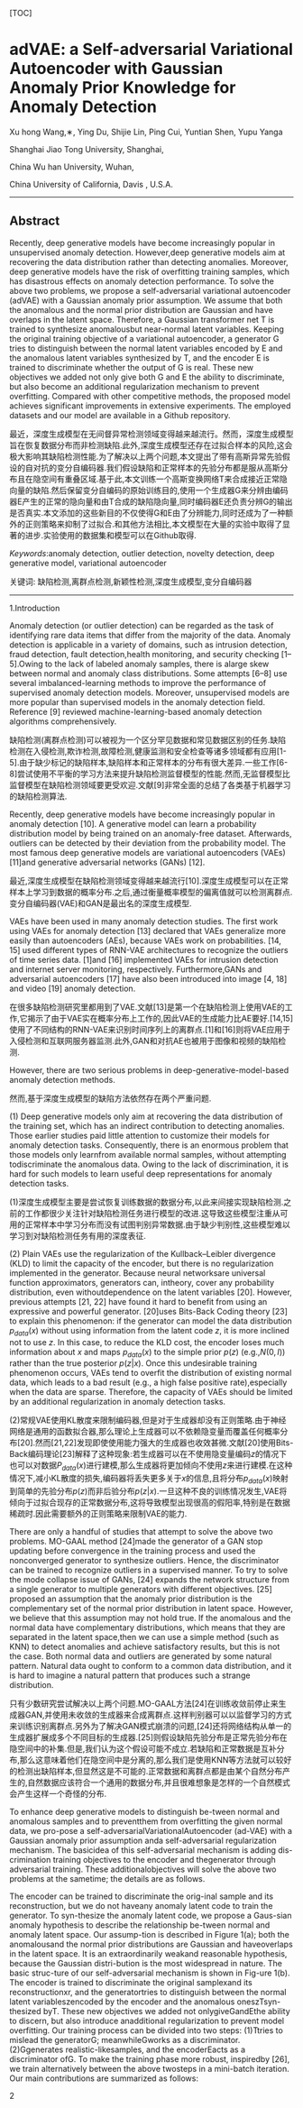 
<script type="text/x-mathjax-config">
  MathJax.Hub.Config({
    tex2jax: {
      inlineMath: [ ['$','$'], ["\\(","\\)"] ],
      processEscapes: true
    }
  });
</script>

<script src="https://cdn.mathjax.org/mathjax/latest/MathJax.js?config=TeX-AMS-MML_HTMLorMML" type="text/javascript"></script>

[TOC]

# adVAE: a Self-adversarial Variational Autoencoder with Gaussian Anomaly Prior Knowledge for Anomaly Detection

Xu hong Wang,∗, Ying Du, Shijie Lin, Ping Cui, Yuntian Shen, Yupu Yanga

Shanghai Jiao Tong University, Shanghai,

China Wu han University, Wuhan,

China University of California, Davis , U.S.A.

----

## Abstract

Recently, deep generative models have become increasingly popular in unsupervised anomaly detection. However,deep generative models aim at recovering the data distribution  rather  than detecting anomalies. Moreover, deep generative models have the risk of overfitting training samples, which has disastrous effects on anomaly detection performance. To solve the above two problems, we propose a self-adversarial variational autoencoder (adVAE) with a Gaussian anomaly prior assumption. We assume that both the anomalous and the normal prior distribution are Gaussian and have overlaps in the latent space. Therefore, a Gaussian transformer net T is trained to synthesize anomalousbut near-normal latent variables. Keeping the original training objective of a variational autoencoder, a generator G tries to distinguish between the normal latent variables encoded by E and the anomalous latent variables synthesized by T, and the encoder E is trained to discriminate whether the output of G is real. These new objectives we added not only give both G and E the ability to discriminate, but also become an additional regularization mechanism to prevent overfitting. Compared with other competitive methods, the proposed model achieves significant improvements in extensive experiments. The employed datasets and our model are available in a Github repository.

最近，深度生成模型在无间督异常检测领域变得越来越流行。然而，深度生成模型旨在恢复数据分布而非检测缺陷.此外,深度生成模型还存在过拟合样本的风险,这会极大影响其缺陷检测性能.为了解决以上两个问题,本文提出了带有高斯异常先验假设的自对抗的变分自编码器.我们假设缺陷和正常样本的先验分布都是服从高斯分布且在隐空间有重叠区域.基于此,本文训练一个高斯变换网络T来合成接近正常隐向量的缺陷.然后保留变分自编码的原始训练目的,使用一个生成器G来分辨由编码器E产生的正常的隐向量和由T合成的缺陷隐向量,同时编码器E还负责分辨G的输出是否真实.本文添加的这些新目的不仅使得G和E由了分辨能力,同时还成为了一种额外的正则策略来抑制了过拟合.和其他方法相比,本文模型在大量的实验中取得了显著的进步.实验使用的数据集和模型可以在Github取得.

*Keywords*:anomaly detection, outlier detection, novelty detection, deep generative model, variational autoencoder

关键词: 缺陷检测,离群点检测,新颖性检测,深度生成模型,变分自编码器

----

1.Introduction

Anomaly detection (or outlier detection) can be regarded as the task of identifying rare data items that differ from the majority of the data. Anomaly detection is applicable in a variety of domains, such as intrusion detection, fraud detection, fault detection,health monitoring, and security checking [1–5].Owing to the lack of labeled anomaly samples, there is alarge skew between normal and anomaly class distributions. Some attempts [6–8] use several imbalanced-learning methods to improve the performance of supervised anomaly detection models. Moreover, unsupervised models are more popular than supervised models in the anomaly detection field. Reference [9] reviewed machine-learning-based anomaly detection algorithms comprehensively.

缺陷检测(离群点检测)可以被视为一个区分罕见数据和常见数据区别的任务.缺陷检测在入侵检测,欺诈检测,故障检测,健康监测和安全检查等诸多领域都有应用[1-5].由于缺少标记的缺陷样本,缺陷样本和正常样本的分布有很大差异.一些工作[6-8]尝试使用不平衡的学习方法来提升缺陷检测监督模型的性能.然而,无监督模型比监督模型在缺陷检测领域要更受欢迎.文献[9]非常全面的总结了各类基于机器学习的缺陷检测算法.

Recently, deep generative models have become increasingly popular in anomaly detection [10]. A generative model can learn a probability distribution model by being trained on an anomaly-free dataset. Afterwards, outliers can be detected by their deviation from the probability model. The most famous deep generative models are variational autoencoders (VAEs) [11]and generative adversarial networks (GANs) [12].

最近,深度生成模型在缺陷检测领域变得越来越流行[10].深度生成模型可以在正常样本上学习到数据的概率分布.之后,通过衡量概率模型的偏离值就可以检测离群点.变分自编码器(VAE)和GAN是最出名的深度生成模型.

VAEs have been used in many anomaly detection studies. The first work using VAEs for anomaly detection [13] declared that VAEs generalize more easily than autoencoders (AEs), because VAEs work on probabilities. [14, 15] used different types of RNN-VAE architectures to recognize the outliers of time series data. [1]and [16] implemented VAEs for intrusion detection and internet server monitoring, respectively. Furthermore,GANs and adversarial autoencoders [17] have also been introduced into image [4, 18] and video [19] anomaly detection.

在很多缺陷检测研究里都用到了VAE.文献[13]是第一个在缺陷检测上使用VAE的工作,它揭示了由于VAE实在概率分布上工作的,因此VAE的生成能力比AE要好.[14,15]使用了不同结构的RNN-VAE来识别时间序列上的离群点.[1]和[16]则将VAE应用于入侵检测和互联网服务器监测.此外,GAN和对抗AE也被用于图像和视频的缺陷检测.

However, there are two serious problems in deep-generative-model-based anomaly detection methods.

然而,基于深度生成模型的缺陷方法依然存在两个严重问题.

(1) Deep generative models only aim at recovering the data distribution of the training set, which has an indirect contribution to detecting anomalies. Those earlier studies paid little attention to customize their models for anomaly detection tasks. Consequently, there is an enormous problem that those models only learnfrom available normal samples, without attempting todiscriminate the anomalous data. Owing to the lack of discrimination, it is hard for such models to learn useful deep representations for anomaly detection tasks.

(1)深度生成模型主要是尝试恢复训练数据的数据分布,以此来间接实现缺陷检测.之前的工作都很少关注针对缺陷检测任务进行模型的改进.这导致这些模型注重从可用的正常样本中学习分布而没有试图判别异常数据.由于缺少判别性,这些模型难以学习到对缺陷检测任务有用的深度表征.

(2) Plain VAEs use the regularization of the Kullback–Leibler divergence (KLD) to limit the capacity of the encoder, but there is no regularization implemented in the generator. Because neural networksare universal function approximators, generators can, intheory, cover any probability distribution, even withoutdependence on the latent variables [20]. However, previous attempts [21, 22] have found it hard to benefit from using an expressive and powerful generator. [20]uses Bits-Back Coding theory [23] to explain this phenomenon: if the generator can model the data distribution $p_{data}(x)$ without using information from the latent code $z$, it is more inclined not to use $z$. In this case, to reduce the KLD cost, the encoder loses much information about $x$ and maps $p_{data}(x)$ to the simple prior $p(z)$ (e.g.,$N(0,I)$) rather than the true posterior $p(z|x)$. Once this undesirable training phenomenon occurs, VAEs tend to overfit the distribution of existing normal data, which leads to a bad result (e.g., a high false positive rate),especially when the data are sparse. Therefore, the capacity of VAEs should be limited by an additional regularization in anomaly detection tasks.

(2)常规VAE使用KL散度来限制编码器,但是对于生成器却没有正则策略.由于神经网络是通用的函数拟合器,那么理论上生成器可以不依赖隐变量而覆盖任何概率分布[20].然而[21,22]发现即使使用能力强大的生成器也收效甚微.文献[20]使用Bits-Back编码理论[23]解释了这种现象:若生成器可以在不使用隐变量编码$z$的情况下也可以对数据$P_{data}(x)$进行建模,那么生成器将更加倾向不使用$z$来进行建模.在这种情况下,减小KL散度的损失,编码器将丢失更多关于$x$的信息,且将分布$p_{data}(x)$映射到简单的先验分布$p(z)$而非后验分布$p(z|x)$.一旦这种不良的训练情况发生,VAE将倾向于过拟合现存的正常数据分布,这将导致模型出现很高的假阳率,特别是在数据稀疏时.因此需要额外的正则策略来限制VAE的能力.

There are only a handful of studies that attempt to solve the above two problems. MO-GAAL method [24]made the generator of a GAN stop updating before convergence in the training process and used the nonconverged generator to synthesize outliers. Hence, the discriminator can be trained to recognize outliers in a supervised manner. To try to solve the mode collapse issue of GANs, [24] expands the network structure from a single generator to multiple generators with different objectives. [25] proposed an assumption that the anomaly prior distribution is the complementary set of the normal prior distribution in latent space. However, we believe that this assumption may not hold true. If the anomalous and the normal data have complementary distributions, which means that they are separated in the latent space,then we can use a simple method (such as KNN) to detect anomalies and achieve satisfactory results, but this is not the case. Both normal data and outliers are generated by some natural pattern. Natural data ought to conform to a common data distribution, and it is hard to imagine a natural pattern that produces such a strange distribution.

只有少数研究尝试解决以上两个问题.MO-GAAL方法[24]在训练收敛前停止来生成器GAN,并使用未收敛的生成器来合成离群点.这样判别器可以以监督学习的方式来训练识别离群点.另外为了解决GAN模式崩溃的问题,[24]还将网络结构从单一的生成器扩展成多个不同目标的生成器.[25]则假设缺陷先验分布是正常先验分布在隐空间中的补集.但是,我们认为这个假设可能不成立.若缺陷和正常数据是互补分布,那么这意味着他们在隐空间中是分离的,那么我们是使用KNN等方法就可以较好的检测出缺陷样本,但显然这是不可能的.正常数据和离群点都是由某个自然分布产生的,自然数据应该符合一个通用的数据分布,并且很难想象是怎样的一个自然模式会产生这样一个奇怪的分布.

To enhance deep generative models to distinguish be-tween normal and anomalous samples and to preventthem from overfitting the given normal data, we pro-pose a self-adversarialVariationalAutoencoder (ad-VAE) with a Gaussian anomaly prior assumption anda self-adversarial regularization mechanism. The basicidea of this self-adversarial mechanism is adding dis-crimination training objectives to the encoder and thegenerator through adversarial training. These additionalobjectives will solve the above two problems at the sametime; the details are as follows.

The encoder can be trained to discriminate the orig-inal sample and its reconstruction, but we do not haveany anomaly latent code to train the generator. To syn-thesize the anomaly latent code, we propose a Gaus-sian anomaly hypothesis to describe the relationship be-tween normal and anomaly latent space. Our assump-tion is described in Figure 1(a); both the anomalousand the normal prior distributions are Gaussian and haveoverlaps in the latent space. It is an extraordinarily weakand reasonable hypothesis, because the Gaussian distri-bution is the most widespread in nature. The basic struc-ture of our self-adversarial mechanism is shown in Fig-ure 1(b). The encoder is trained to discriminate the original samplexand its reconstructionxr, and the generatortries to distinguish between the normal latent variableszencoded by the encoder and the anomalous oneszTsyn-thesized byT. These new objectives we added not onlygiveGandEthe ability to discern, but also introduce anadditional regularization to prevent model overfitting.
Our training process can be divided into two steps:
(1)Ttries to mislead the generatorG; meanwhileGworks as a discriminator.
(2)Ggenerates realistic-likesamples, and the encoderEacts as a discriminator ofG. To make the training phase more robust, inspiredby [26], we train alternatively between the above twosteps in a mini-batch iteration.
Our main contributions are summarized as follows:

2





